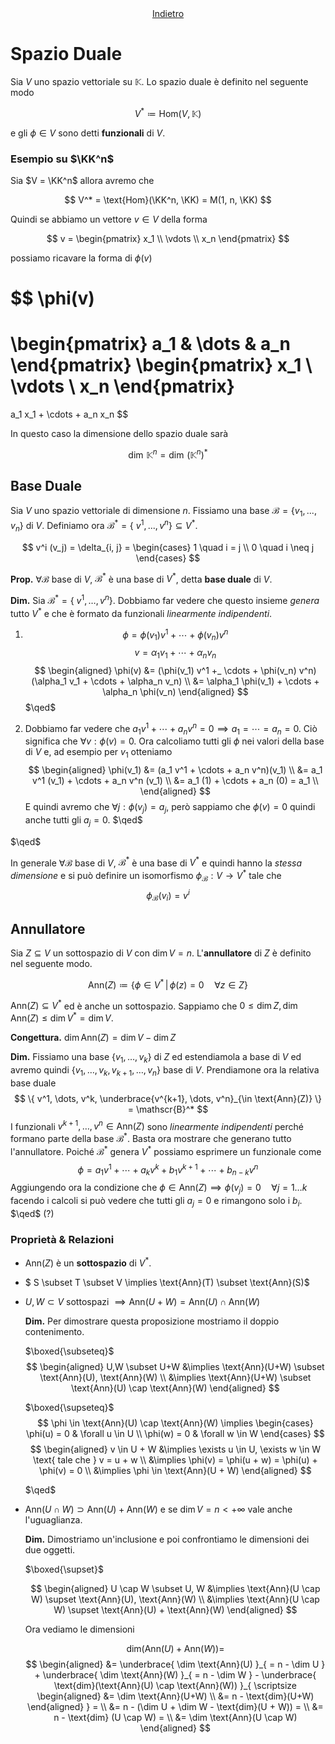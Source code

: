 
<center>
	<a 
		href="/geometria-1/index.html"
		title="Geometria 1">Indietro</a>
</center>

# Spazio Duale

Sia $V$ uno spazio vettoriale su $\mathbb{K}$. Lo spazio duale è definito nel seguente modo

$$
V^* \coloneqq \text{Hom}(V, \mathbb{K})
$$

e gli $\phi \in V$ sono detti **funzionali** di $V$.

### Esempio su $\KK^n$

Sia $V = \KK^n$ allora avremo che 

$$
V^* = \text{Hom}(\KK^n, \KK) = M(1, n, \KK)
$$

Quindi se abbiamo un vettore $v \in V$ della forma

$$
v = \begin{pmatrix} x_1 \\ \vdots \\ x_n \end{pmatrix}
$$

possiamo ricavare la forma di $\phi(v)$

$$
\phi(v) 
= 
\begin{pmatrix} a_1 & \dots & a_n \end{pmatrix}
\begin{pmatrix} x_1 \\ \vdots \\ x_n \end{pmatrix} 
=
a_1 x_1 + \cdots + a_n x_n
$$

In questo caso la dimensione dello spazio duale sarà

$$
\dim \, \mathbb{K}^n = \dim \, (\mathbb{K}^n)^*
$$

## Base Duale

Sia $V$ uno spazio vettoriale di dimensione $n$. Fissiamo una base $\mathscr{B} = \left\{v_1, ..., v_n\right\}$ di $V$. Definiamo ora $\mathscr{B}^* = \left\{\ v^1, ..., v^n \right\} \subseteq V^*$.

$$
v^i (v_j) 
= \delta_{i, j} 
= \begin{cases} 1 \quad i = j \\ 0 \quad i \neq j \end{cases}
$$

**Prop.** $\forall \mathscr{B}$ base di $V$, $\mathscr{B}^*$ è una base di $V^*$, detta **base duale** di $V$.

**Dim.** Sia $\mathscr{B}^* = \left\{\ v^1, \dots, v^n \right\}$. Dobbiamo far vedere che questo insieme _genera_ tutto $V^*$ e che è formato da funzionali _linearmente indipendenti_.

1. $$\phi = \phi(v_1) v^1 + \cdots + \phi(v_n) v^n$$
	$$v=\alpha_1 v_1 + \cdots + \alpha_n v_n$$
	$$
	\begin{aligned} \phi(v) 
	&= (\phi(v_1) v^1 +_ \cdots + \phi(v_n) v^n)(\alpha_1 v_1 + \cdots + \alpha_n v_n) \\
	&= \alpha_1 \phi(v_1) + \cdots + \alpha_n \phi(v_n)
	\end{aligned}
	$$
	$\qed$

2. Dobbiamo far vedere che $a_1 v^1 + \cdots + a_n v^n = 0 \implies a_1 = \cdots = a_n = 0$. Ciò significa che $\forall v: \phi(v) = 0$. Ora calcoliamo tutti gli $\phi$ nei valori della base di $V$ e, ad esempio per $v_1$ otteniamo
	$$
	\begin{aligned} 
	\phi(v_1)
	&= (a_1 v^1 + \cdots + a_n v^n)(v_1) \\
	&= a_1 v^1 (v_1) + \cdots + a_n v^n (v_1) \\
	&= a_1 (1) + \cdots + a_n (0) = a_1 \\
	\end{aligned}
	$$
	E quindi avremo che $\forall j : \phi(v_j) = a_j$, però sappiamo che $\phi(v) = 0$ quindi anche tutti gli $a_j = 0$.
	$\qed$

$\qed$

In generale $\forall \mathscr{B}$ base di $V$, $\mathscr{B}^*$ è una base di $V^*$ e quindi hanno la _stessa dimensione_ e si può definire un isomorfismo $\phi_\mathscr{B} : V \to V^*$ tale che $$\phi_\mathscr{B} (v_i) = v^i$$

## Annullatore

Sia $Z \subseteq V$ un sottospazio di $V$ con $\dim V = n$. L'**annullatore** di $Z$ è definito nel seguente modo.

<!-- Definizione di Annullatore -->

$$
\text{Ann}(Z) \coloneqq 
\left\{ \phi \in V^* \, | \, \phi(z)=0 \quad \forall z \in Z \right\}
$$

$\text{Ann}(Z) \subseteq V^*$ ed è anche un sottospazio. Sappiamo che $0 \leq \dim Z, \dim \text{Ann}(Z) \leq \dim V^* = \dim V$.

**Congettura.** $\dim \text{Ann}(Z) = \dim V - \dim Z$

**Dim.** Fissiamo una base $\{ v_1, \dots, v_k \}$ di $Z$ ed estendiamola a base di $V$ ed avremo quindi $\{ v_1, \dots, v_k, v_{k+1}, \dots, v_n\}$ base di $V$.  Prendiamone ora la relativa base duale 
$$
\{ 
	v^1, \dots, v^k, 
	\underbrace{v^{k+1}, \dots, v^n}_{\in \text{Ann}(Z)} \} = \mathscr{B}^*
$$
I funzionali $v^{k+1}, \dots, v^n \in \text{Ann}(Z)$ sono _linearmente indipendenti_ perché formano parte della base $\mathscr{B}^*$. Basta ora mostrare che generano tutto l'annullatore. Poiché $\mathscr{B}^*$ genera $V^*$ possiamo esprimere un funzionale come
$$
\phi = a_1 v^1 + \cdots + a_k v^k + b_1 v^{k+1} + \cdots + b_{n-k} v^n
$$
Aggiungendo ora la condizione che $\phi \in \text{Ann}(Z) \implies \phi(v_j) = 0 \quad \forall j = 1 \dots k$ facendo i calcoli si può vedere che tutti gli $a_j = 0$ e rimangono solo i $b_i$. $\qed$ (?)

### Proprietà & Relazioni

- $\text{Ann}(Z)$ è un **sottospazio** di $V^*$.
- $ S \subset T \subset V \implies \text{Ann}(T) \subset \text{Ann}(S)$
- $U, W \subset V$ sottospazi $\implies \text{Ann}(U+W) = \text{Ann}(U) \cap \text{Ann}(W)$
	
	**Dim.** Per dimostrare questa proposizione mostriamo il doppio contenimento.
	
	$\boxed{\subseteq}$
	$$
	\begin{aligned}
	U,W \subset U+W 
		&\implies \text{Ann}(U+W) \subset \text{Ann}(U), \text{Ann}(W) \\
		&\implies \text{Ann}(U+W) \subset \text{Ann}(U) \cap \text{Ann}(W)
	\end{aligned}
	$$

	$\boxed{\supseteq}$
	$$
	\phi \in \text{Ann}(U) \cap \text{Ann}(W) \implies 
		\begin{cases}
		\phi(u) = 0 & \forall u \in U \\
		\phi(w) = 0 & \forall w \in W 
		\end{cases}
	$$
	$$
	\begin{aligned}
	v \in U + W 
		&\implies \exists u \in U, \exists w \in W \text{ tale che } v = u + w \\
		&\implies \phi(v) = \phi(u + w) = \phi(u) + \phi(v) = 0 \\
		&\implies \phi \in \text{Ann}(U + W)
	\end{aligned}
	$$

	$\qed$
- $\text{Ann}(U \cap W) \supset \text{Ann}(U) + \text{Ann}(W)$ e se $\dim V = n < +\infty$ vale anche l'uguaglianza.

	**Dim.** Dimostriamo un'inclusione e poi confrontiamo le dimensioni dei due oggetti.
	
	$\boxed{\supset}$

	$$
	\begin{aligned}
		U \cap W \subset U, W 
			&\implies \text{Ann}(U \cap W) \supset \text{Ann}(U), \text{Ann}(W) \\
			&\implies \text{Ann}(U \cap W) \supset \text{Ann}(U) + \text{Ann}(W)
	\end{aligned}
	$$

	Ora vediamo le dimensioni

	$$ \text{dim} ( \text{Ann}(U) + \text{Ann}(W) ) = $$
	$$
	\begin{aligned}
		&=
		\underbrace{
			\dim \text{Ann}(U)
		}_{
			= n - \dim U
		}
		+ 
		\underbrace{
			\dim \text{Ann}(W) 
		}_{
			= n - \dim W
		}
		- 
		\underbrace{
			\text{dim}(\text{Ann}(U) \cap \text{Ann}(W))
		}_{
			\scriptsize
			\begin{aligned} 
				&= \dim \text{Ann}(U+W) \\ 
				&= n - \text{dim}(U+W) 
			\end{aligned}
		}
		= \\
		&= n - (\dim U + \dim W - \text{dim}(U + W)) = \\
		&= n - \text{dim} (U \cap W) = \\
		&= \dim \text{Ann}(U \cap W)
	\end{aligned}
	$$
